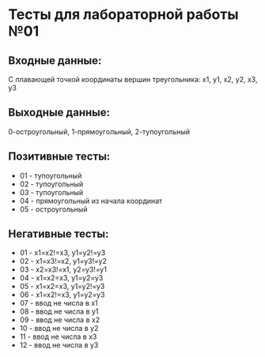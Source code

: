 # Тесты для лабораторной работы №01

## Входные данные:
С плавающей точкой координаты вершин треугольника: х1, у1, х2, у2, х3, у3

## Выходные данные:
0-остроугольный, 1-прямоугольный, 2-тупоугольный

## Позитивные тесты:
- 01 - тупоугольный
- 02 - тупоугольный
- 03 - тупоугольный
- 04 - прямоугольный из начала координат
- 05 - остроугольный

## Негативные тесты:
- 01 - х1=х2!=x3, y1=y2!=y3
- 02 - x1=x3!=x2, y1=y3!=y2
- 03 - x2=x3!=x1, y2=y3!=y1
- 04 - х1=х2=x3, y1=y2=y3
- 05 - х1=х2=x3, y1=y2!=y3
- 06 - х1=х2!=x3, y1=y2=y3
- 07 - ввод не числа в х1
- 08 - ввод не числа в у1
- 09 - ввод не числа в х2
- 10 - ввод не числа в у2
- 11 - ввод не числа в х3
- 12 - ввод не числа в у3
